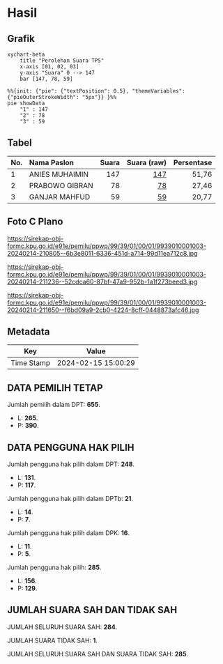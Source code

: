 # Hasil

## Grafik

```mermaid
xychart-beta
    title "Perolehan Suara TPS"
    x-axis [01, 02, 03]
    y-axis "Suara" 0 --> 147
    bar [147, 78, 59]
```

```mermaid
%%{init: {"pie": {"textPosition": 0.5}, "themeVariables": {"pieOuterStrokeWidth": "5px"}} }%%
pie showData
    "1" : 147
    "2" : 78
    "3" : 59
```

## Tabel

| No. | Nama Paslon    | Suara | Suara (raw) | Persentase |
|:--- |:-------------- | -----:| -----------:| ----------:|
| 1   | ANIES MUHAIMIN | 147   | [147][p-1]  | 51,76      |
| 2   | PRABOWO GIBRAN | 78    | [78][p-2]   | 27,46      |
| 3   | GANJAR MAHFUD  | 59    | [59][p-3]   | 20,77      |


[p-1]: https://github.com/gigit-pemilu/pemilu-2024-99-luar-negeri/blob/main/pilpres/hitung-suara/sub/99-luar-negeri/sub/39-doha-qatar/sub/01-doha-qatar/sub/0001-doha-qatar/sub/003-tps-002/sub/paslon-1.txt
[p-2]: https://github.com/gigit-pemilu/pemilu-2024-99-luar-negeri/blob/main/pilpres/hitung-suara/sub/99-luar-negeri/sub/39-doha-qatar/sub/01-doha-qatar/sub/0001-doha-qatar/sub/003-tps-002/sub/paslon-2.txt
[p-3]: https://github.com/gigit-pemilu/pemilu-2024-99-luar-negeri/blob/main/pilpres/hitung-suara/sub/99-luar-negeri/sub/39-doha-qatar/sub/01-doha-qatar/sub/0001-doha-qatar/sub/003-tps-002/sub/paslon-3.txt

## Foto C Plano

https://sirekap-obj-formc.kpu.go.id/e91e/pemilu/ppwp/99/39/01/00/01/9939010001003-20240214-210805--6b3e8011-6336-451d-a714-99d11ea712c8.jpg

https://sirekap-obj-formc.kpu.go.id/e91e/pemilu/ppwp/99/39/01/00/01/9939010001003-20240214-211236--52cdca60-87bf-47a9-952b-1a1f273beed3.jpg

https://sirekap-obj-formc.kpu.go.id/e91e/pemilu/ppwp/99/39/01/00/01/9939010001003-20240214-211650--f6bd09a9-2cb0-4224-8cff-0448873afc46.jpg


## Metadata

| Key        | Value               |
| ---------- | ------------------- |
| Time Stamp | 2024-02-15 15:00:29 |


## DATA PEMILIH TETAP

Jumlah pemilih dalam DPT: **655**.
 * L: **265**.
 * P: **390**.

## DATA PENGGUNA HAK PILIH

Jumlah pengguna hak pilih dalam DPT: **248**.
 * L: **131**.
 * P: **117**.

Jumlah pengguna hak pilih dalam DPTb: **21**.
 * L: **14**.
 * P: **7**.

Jumlah pengguna hak pilih dalam DPK: **16**.
 * L: **11**.
 * P: **5**.

Jumlah pengguna hak pilih: **285**.
 * L: **156**.
 * P: **129**.

## JUMLAH SUARA SAH DAN TIDAK SAH

JUMLAH SELURUH SUARA SAH: **284**.

JUMLAH SUARA TIDAK SAH: **1**.

JUMLAH SELURUH SUARA SAH DAN SUARA TIDAK SAH: **285**.


